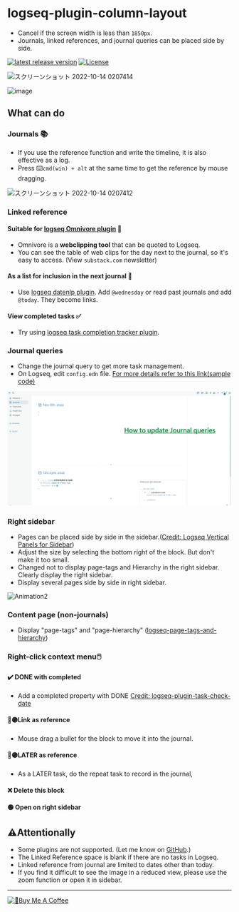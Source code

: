 # logseq-plugin-column-layout

- Cancel if the screen width is less than `1850px`.
- Journals, linked references, and journal queries can be placed side by side.

[![latest release version](https://img.shields.io/github/v/release/YU000jp/Logseq-column-Layout)](https://github.com/YU000jp/Logseq-column-Layout/releases)
[![License](https://img.shields.io/github/license/YU000jp/Logseq-column-Layout?color=blue)](https://github.com/YU000jp/Logseq-column-Layout/blob/main/LICENSE)

![スクリーンショット 2022-10-14 0207414](https://user-images.githubusercontent.com/111847207/195663729-7c979e9e-9309-4f0b-9766-581778c5aaa7.png)

![image](https://user-images.githubusercontent.com/111847207/206630653-c12bb5da-c0df-4f1b-8819-09d5090fd593.png)


## What can do

### Journals 📚

- If you use the reference function and write the timeline, it is also effective as a log.
- Press ⌨️`cmd(win) + alt` at the same time to get the reference by mouse dragging.

![スクリーンショット 2022-10-14 0207412](https://user-images.githubusercontent.com/111847207/195662824-35aecadd-c404-42a8-82eb-54ffc628c321.png)

### Linked reference

#### Suitable for [logseq Omnivore plugin](https://github.com/omnivore-app/logseq-omnivore) 🚩

- Omnivore is a **webclipping tool** that can be quoted to Logseq.
- You can see the table of web clips for the day next to the journal, so it's easy to access. (View `substack.com` newsletter)

#### As a list for inclusion in the next journal 📅

- Use [logseq datenlp plugin](https://github.com/hkgnp/logseq-datenlp-plugin). Add `@wednesday` or read past journals and add `@today`. They become links.

#### View completed tasks ✅

- Try using [logseq task completion tracker plugin](https://github.com/DimitryDushkin/logseq-plugin-task-check-date).

### Journal queries

- Change the journal query to get more task management.
- On Logseq, edit `config.edn` file. [For more details refer to this link(sample code)](https://github.com/YU000jp/logseq-default-queries-journals)

![Animation1](img/journal-queries-demo.gif)

### Right sidebar

- Pages can be placed side by side in the sidebar.([Credit: Logseq Vertical Panels for Sidebar](https://github.com/r-hegde/logseq-vertical-panels))
- Adjust the size by selecting the bottom right of the block. But don't make it too small.
- Changed not to display page-tags and Hierarchy in the right sidebar. Clearly display the right sidebar.
- Display several pages side by side in right sidebar.

![Animation2](https://user-images.githubusercontent.com/111847207/200146804-e0e53c12-933a-417e-b19a-e9e782e1c492.gif)

### Content page (non-journals)

- Display "page-tags" and "page-hierarchy" ([logseq-page-tags-and-hierarchy](https://github.com/YU000jp/logseq-page-tags-and-hierarchy))

### Right-click context menu🖱️

#### ✔️ DONE with completed

- Add a completed property with DONE [Credit: logseq-plugin-task-check-date](https://github.com/DimitryDushkin/logseq-plugin-task-check-date)

#### 🔵🟣Link as reference

- Mouse drag a bullet for the block to move it into the journal.

#### 🔵🟣LATER as reference

- As a LATER task, do the repeat task to record in the journal,

#### ❌ Delete this block

#### 🟢 Open on right sidebar

## ⚠️Attentionally

- Some plugins are not supported. (Let me know on [GitHub](https://github.com/YU000jp/Logseq-column-Layout/issues).)
- The Linked Reference space is blank if there are no tasks in Logseq.
- Linked reference from journal are limited to dates other than today.
- If you find it difficult to see the image in a reduced view, please use the zoom function or open it in sidebar.

---

<a href="https://www.buymeacoffee.com/yu000japan" target="_blank"><img src="https://cdn.buymeacoffee.com/buttons/v2/default-violet.png" alt="🍌Buy Me A Coffee" style="height: 42px;width: 152px" ></a>
